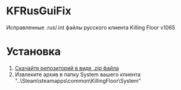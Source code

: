 # KFRusGuiFix
Исправленные .rus/.int файлы русского клиента Killing Floor v1065
# Установка
1. [Скачайте репозиторий в виде .zip файла](https://github.com/rinneten/KFRusGuiFix.git)
2. Извлеките архив в папку System вашего клиента "..\Steam\steamapps\common\KillingFloor\System\"
